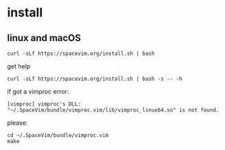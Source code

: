 # install
## linux and macOS
```shell
curl -sLf https://spacevim.org/install.sh | bash
```

get help

```shell
curl -sLf https://spacevim.org/install.sh | bash -s -- -h
```

if got a vimproc error:
```shell
[vimproc] vimproc's DLL: "~/.SpaceVim/bundle/vimproc.vim/lib/vimproc_linux64.so" is not found.
```

please:

```shell
cd ~/.SpaceVim/bundle/vimproc.vim
make
```


